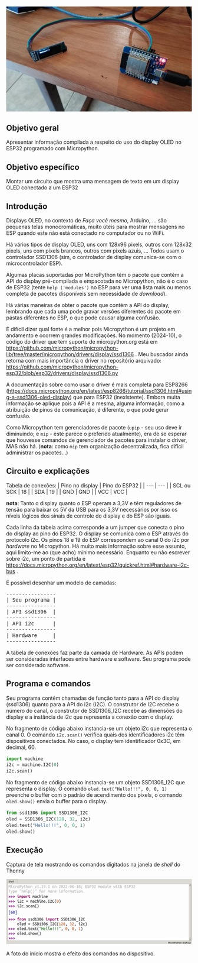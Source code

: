 ![Foto do Circuito](./4920503603509178231.jpg)

## Objetivo geral

Apresentar informação compilada a respeito do uso do display OLED no ESP32 programado com Micropython.

## Objetivo específico

Montar um circuito que mostra uma mensagem de texto em um display OLED conectado a um ESP32

## Introdução

Displays OLED, no contexto de *Faça você mesmo*, Arduino, ... são pequenas telas monocromáticas, muito úteis para mostrar mensagens no ESP quando este não está conectado no computador ou no WiFi.

Há vários tipos de display OLED, uns com 128x96 pixels, outros com 128x32 pixels, uns com pixels brancos, outros com pixels azuis, ... Todos usam o controlador SSD1306 (sim, o controlador de display comunica-se com o microcontrolador ESP).

Algumas placas suportadas por MicroPython têm o pacote que contém a API do display pré-compilada e empacotada no Micropython, não é o caso de ESP32 (tente `help ('modules')` no ESP para ver uma lista mais ou menos completa de pacotes disponíveis sem necessidade de *download*).

Há várias maneiras de obter o pacote que contém a API do display, lembrando que cada uma pode gravar versões diferentes do pacote em pastas diferentes no ESP, o que pode causar alguma confusão.

É difícil dizer qual fonte é a melhor pois Micropython é um projeto em andamento e ocorrem grandes modificações. No momento (2024-10), o código do driver que tem suporte de micropython.org está em https://github.com/micropython/micropython-lib/tree/master/micropython/drivers/display/ssd1306 . Meu buscador ainda retorna com mais importância o driver no repositório arquivado: https://github.com/micropython/micropython-esp32/blob/esp32/drivers/display/ssd1306.py

A documentação sobre como usar o driver é mais completa para ESP8266 (https://docs.micropython.org/en/latest/esp8266/tutorial/ssd1306.html#using-a-ssd1306-oled-display) que para ESP32 (inexistente). Embora muita informação se aplique pois a API é a mesma, alguma informação, como a atribuição de pinos de comunicação, é diferente, o que pode gerar confusão.

Como Micropython tem gerenciadores de pacote (`upip` - seu uso deve ir diminuindo; e `mip` - este parece o preferido atualmente), era de se esperar que houvesse comandos de gerenciador de pacotes para instalar o driver, MAS não há. (**nota**: como `mip` tem organização decentralizada, fica difícil administrar os pacotes...)

## Circuito e explicações

Tabela de conexões:
| Pino no display | Pino do ESP32 |
| --- | --- |
| SCL ou SCK | 18 |
| SDA | 19 |
| GND | GND |
| VCC | VCC |

**nota**: Tanto o display quanto o ESP operam a 3,3V e têm reguladores de tensão para baixar os 5V da USB para os 3,3V necessários por isso os níveis lógicos dos sinais de controle do display e do ESP são iguais.

Cada linha da tabela acima corresponde a um jumper que conecta o pino do display ao pino do ESP32. O display se comunica com o ESP através do protocolo i2c. Os pinos 18 e 19 do ESP correspondem ao canal 0 do i2c por *hardware* no Micropython. Há muito mais informação sobre esse assunto, aqui limito-me ao (que acho) mínimo necessário. Enquanto eu não escrever sobre i2c, um ponto de partida é https://docs.micropython.org/en/latest/esp32/quickref.html#hardware-i2c-bus .

É possível desenhar um modelo de camadas:
  
<pre>
----------------
| Seu programa |
----------------
| API ssd1306  |
----------------
| API i2c      |
----------------
| Hardware     |
----------------
</pre>

A tabela de conexões faz parte da camada de Hardware. As APIs podem ser consideradas interfaces entre hardware e software. Seu programa pode ser considerado software.

## Programa e comandos

Seu programa contém chamadas de função tanto para a API do display (ssd1306) quanto para a API do i2c (I2C). O construtor de I2C recebe o número do canal, o construtor de SSD1306_I2C recebe as dimensões do display e a instância de i2c que representa a conexão com o display.

No fragmento de código abaixo instancia-se um objeto i2c que representa o canal 0. O comando `i2c.scan()` verifica quais dos identificadores i2c têm dispositivos conectados. No caso, o display tem identificador 0x3C, em decimal, 60.

```python
import machine
i2c = machine.I2C(0)
i2c.scan()
```

No fragmento de código abaixo instancia-se um objeto SSD1306_I2C que representa o display. O comando `oled.text("Hello!!!", 0, 0, 1)
` preenche o buffer com o padrão de acendimento dos pixels, o comando `oled.show()` envia o buffer para o display.

```python
from ssd1306 import SSD1306_I2C
oled = SSD1306_I2C(128, 32, i2c)
oled.text("Hello!!!", 0, 0, 1)
oled.show()
```

## Execução

Captura de tela mostrando os comandos digitados na janela de *shell* do Thonny

![](./Captura%20de%20tela%20de%202024-10-11%2016-46-56.png)

A foto do início mostra o efeito dos comandos no dispositivo.

